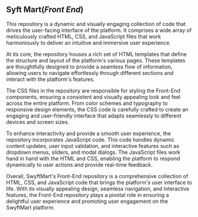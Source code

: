 ## Syft Mart(*Front End*)
This repository is a dynamic and visually engaging collection of code that drives the user-facing interface of the platform. It comprises a wide array of meticulously crafted HTML, CSS, and JavaScript files that work harmoniously to deliver an intuitive and immersive user experience.

At its core, the repository houses a rich set of HTML templates that define the structure and layout of the platform's various pages. These templates are thoughtfully designed to provide a seamless flow of information, allowing users to navigate effortlessly through different sections and interact with the platform's features.

The CSS files in the repository are responsible for styling the Front-End components, ensuring a consistent and visually appealing look and feel across the entire platform. From color schemes and typography to responsive design elements, the CSS code is carefully crafted to create an engaging and user-friendly interface that adapts seamlessly to different devices and screen sizes.

To enhance interactivity and provide a smooth user experience, the repository incorporates JavaScript code. This code handles dynamic content updates, user input validation, and interactive features such as dropdown menus, sliders, and modal dialogs. The JavaScript files work hand in hand with the HTML and CSS, enabling the platform to respond dynamically to user actions and provide real-time feedback.

Overall, SwyftMart's Front-End repository is a comprehensive collection of HTML, CSS, and JavaScript code that brings the platform's user interface to life. With its visually appealing design, seamless navigation, and interactive features, the Front-End repository plays a pivotal role in ensuring a delightful user experience and promoting user engagement on the SwyftMart platform.
